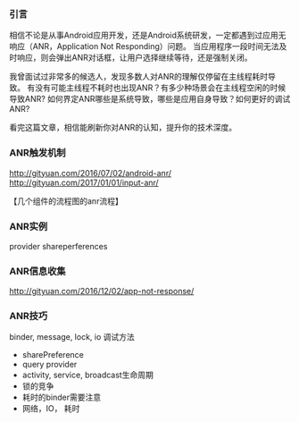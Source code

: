 ### 引言

相信不论是从事Android应用开发，还是Android系统研发，一定都遇到过应用无响应（ANR，Application Not Responding）问题。
当应用程序一段时间无法及时响应，则会弹出ANR对话框，让用户选择继续等待，还是强制关闭。

我曾面试过非常多的候选人，发现多数人对ANR的理解仅停留在主线程耗时导致。
有没有可能主线程不耗时也出现ANR？有多少种场景会在主线程空闲的时候导致ANR? 如何界定ANR哪些是系统导致，哪些是应用自身导致？如何更好的调试ANR?

看完这篇文章，相信能刷新你对ANR的认知，提升你的技术深度。

### ANR触发机制

http://gityuan.com/2016/07/02/android-anr/
http://gityuan.com/2017/01/01/input-anr/

【几个组件的流程图的anr流程】

### ANR实例
provider
shareperferences

### ANR信息收集
http://gityuan.com/2016/12/02/app-not-response/

### ANR技巧

binder, message, lock, io
调试方法


- sharePreference
- query provider
- activity, service, broadcast生命周期
- 锁的竞争
- 耗时的binder需要注意
- 网络，IO， 耗时
